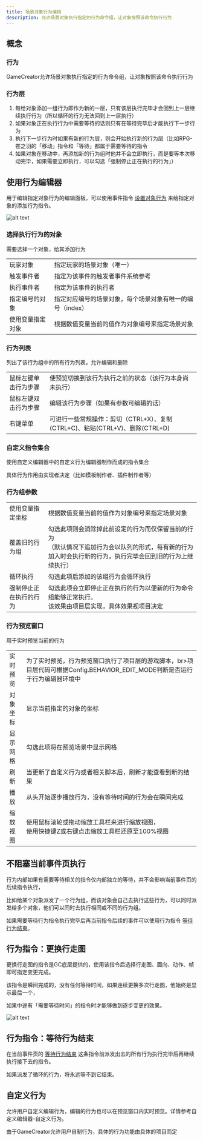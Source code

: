 ```yaml
---
title: 场景对象行为编辑
description: 允许场景对象执行指定的行为命令组，让对象按照该命令执行行为
---
```


## 概念

### 行为

GameCreator允许场景对象执行指定的行为命令组，让对象按照该命令执行行为

### 行为层

1. 每给对象添加一组行为即作为新的一层，只有该层执行完毕才会回到上一层继续执行行为（所以循环的行为无法回到上一层执行）
2. 如果对象正在执行行为中需要等待的话则只有在等待完毕后才能执行下一步行为
3. 执行下一步行为时如果有新的行为层，则会开始执行新的行为层（比如RPG-苍之羽的「移动」指令和「等待」都属于需要等待的指令
4. 如果对象在移动中，再添加新的行为组时他并不会立即执行，而是要等本次移动完毕，如果需要立即执行，可以勾选「强制停止正在执行的行为」）

## 使用行为编辑器

用于编辑指定对象行为的编辑面板，可以使用事件指令 [设置对象行为](/zh_hans/commands/sceneobject/setobjectbehavior) 来给指定对象的添加行为指令。

![alt text](https://cdn.gcw.wiki/gcw/image/zh_hans/getting-started/8.sceneobject/6.bahavioredit/image.png)

### 选择执行行为的对象

需要选择一个对象，给其添加行为

|                  |                                                           |
| ---------------- | --------------------------------------------------------- |
| 玩家对象         | 指定玩家的场景对象（唯一）                                |
| 触发事件者       | 指定为该事件的触发者事件系统参考                          |
| 执行事件者       | 指定为该事件的执行者                                      |
| 指定编号的对象   | 指定对应编号的场景对象，每个场景对象有唯一的编号（index） |
| 使用变量指定对象 | 根据数值变量当前的值作为对象编号来指定场景对象            |

### 行为列表

列出了该行为组中的所有行为列表，允许编辑和删除

|                      |                                                                              |
| -------------------- | ---------------------------------------------------------------------------- |
| 鼠标左键单击行为步骤 | 使预览切换到该行为执行之前的状态（该行为本身尚未执行）                       |
| 鼠标左键双击行为步骤 | 编辑该行为步骤（如果有参数可编辑的话）                                       |
| 右键菜单             | 可进行一些常规操作：剪切（CTRL+X）、复制(CTRL+C)、粘贴(CTRL+V)、删除(CTRL+D) |

### 自定义指令集合

使用自定义编辑器中的自定义行为编辑器制作而成的指令集合

具体行为作用由实现者决定（比如模板制作者、插件制作者等）

### 行为组参数

|                        |                                                                                                                                                                |
| ---------------------- | -------------------------------------------------------------------------------------------------------------------------------------------------------------- |
| 使用变量指定坐标       | 根据数值变量当前的值作为对象编号来指定场景对象                                                                                                                 |
| 覆盖旧的行为组         | 勾选此项则会消除掉此前设定的行为而仅保留当前的行为<br>（默认情况下追加行为会以队列的形式，每有新的行为加入时会执行新的行为，执行完毕会回到旧的行为上继续执行） |
| 循环执行               | 勾选此项后添加的该组行为会循环执行                                                                                                                             |
| 强制停止正在执行的行为 | 勾选此项会立即停止正在执行的行为以便新的行为命令组能够正常执行。<br>该效果由项目层实现，具体效果视项目决定                                                     |

### 行为预览窗口

用于实时预览当前的行为

|          |                                                                                                                              |
| -------- | ---------------------------------------------------------------------------------------------------------------------------- |
| 实时预览 | 为了实时预览，行为预览窗口执行了项目层的游戏脚本，br>项目层代码可根据Config.BEHAVIOR_EDIT_MODE判断是否运行于行为编辑器环境中 |
| 对象坐标 | 显示当前指定的对象的坐标                                                                                                     |
| 显示网格 | 勾选此项将在预览场景中显示网格                                                                                               |
| 刷新     | 当更新了自定义行为或者相关脚本后，刷新才能查看到新的结果                                                                     |
| 播放     | 从头开始逐步播放行为，没有等待时间的行为会在瞬间完成                                                                         |
| 缩放视图 | 使用鼠标滚轮或拖动缩放工具栏来进行缩放视图，<br>使用快捷键Z或右键点击缩放工具栏还原至100%视图                                |

## 不阻塞当前事件页执行

行为内部如果有需要等待相关的指令仅内部独立的等待，并不会影响当前事件页的后续指令执行，

比如给某个对象派发了一个行为组，而该对象会自己去执行这些行为，可以同时派发给多个对象，他们可以同时去执行相同或不同的行为组。

如果需要等待行为指令执行完毕后再当前指令后续的事件可以使用行为指令 [等待行为结束](../../commands/sceneobject/waitbehaviorover)。

## 行为指令：更换行走图

更换行走图的指令是GC底层提供的，使用该指令后选择行走图、面向、动作、帧即可指定变更完成。

该指令是瞬间完成的，没有任何等待时间，如果连续更换多次行走图，他始终是显示最后一个，

如果中途有「需要等待时间」的指令时才能够做到逐步变更的效果。

![alt text](https://cdn.gcw.wiki/gcw/image/zh_hans/getting-started/8.sceneobject/6.bahavioredit/image-1.png)

## 行为指令：等待行为结束

在当前事件页的 [等待行为结束](../../commands/sceneobject/waitbehaviorover) 这条指令前派发出去的所有行为执行完毕后再继续执行接下去的指令。

如果派发了循环的行为，将永远等不到它结束。

## 自定义行为

允许用户自定义编辑行为，编辑的行为也可以在预览窗口内实时预览。详情参考自定义编辑器-自定义行为。

由于GameCreator允许用户自制行为，具体的行为功能由具体的项目而定
